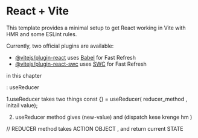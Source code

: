 # React + Vite

This template provides a minimal setup to get React working in Vite with HMR and some ESLint rules.

Currently, two official plugins are available:

- [@vitejs/plugin-react](https://github.com/vitejs/vite-plugin-react/blob/main/packages/plugin-react/README.md) uses [Babel](https://babeljs.io/) for Fast Refresh
- [@vitejs/plugin-react-swc](https://github.com/vitejs/vite-plugin-react-swc) uses [SWC](https://swc.rs/) for Fast Refresh

in this chapter

: useReducer

1.useReducer takes two things
const {} = useReducer( reducer_method , initail value);

2.  useReducer method gives (new-value) and (dispatch kese krenge hm )

// REDUCER method takes ACTION OBJECT , and return current STATE
